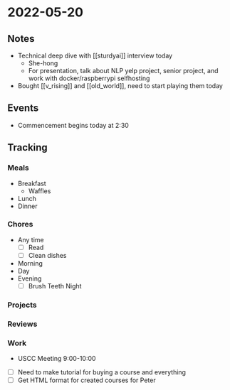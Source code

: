 # 2022-05-20
## Notes
- Technical deep dive with [[sturdyai]] interview today
	- She-hong
	- For presentation, talk about NLP yelp project, senior project, and work with docker/raspberrypi selfhosting
- Bought [[v_rising]] and [[old_world]], need to start playing them today

## Events
- Commencement begins today at 2:30

## Tracking
### Meals
- Breakfast
	- Waffles
- Lunch
- Dinner

### Chores
- Any time
	- [ ] Read
	- [ ] Clean dishes
- Morning
- Day
- Evening
	- [ ] Brush Teeth Night

### Projects

### Reviews

### Work
- USCC Meeting 9:00-10:00
- [ ] Need to make tutorial for buying a course and everything
- [ ] Get HTML format for created courses for Peter
